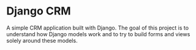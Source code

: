 # Django CRM

A simple CRM application built with Django. The goal of this project is to understand how Django models work and to try to build forms and views solely around these models.